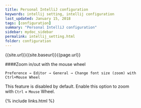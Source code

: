```yaml
---
title: Personal IntelliJ configuration
keywords: intellij setting, intellij configuration 
last_updated: January 15, 2018
tags: [configuration]
summary: "Personal IntelliJ configuration"
sidebar: mydoc_sidebar
permalink: intellij_setting.html
folder: configuration
---
```


{{site.url}}{{site.baseurl}}{{page.url}}

####Zoom in/out with the mouse wheel
````
Preference → Editor → General → Change font size (zoom) with Ctrl+Mouse Wheel
````
This feature is disabled by default. Enable this option to zoom with `Ctrl` + `Mouse` Wheel.


{% include links.html %}
